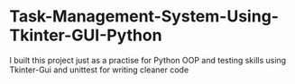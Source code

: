 # Task-Management-System-Using-Tkinter-GUI-Python
I built this project just as a practise for Python OOP and testing skills using Tkinter-Gui and unittest for writing cleaner code
